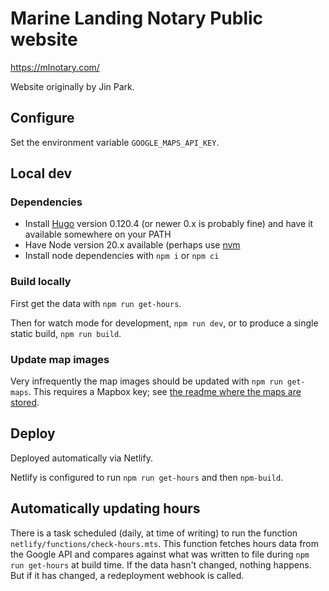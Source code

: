 Marine Landing Notary Public website
====================================

https://mlnotary.com/

Website originally by Jin Park.

Configure
---------

Set the environment variable `GOOGLE_MAPS_API_KEY`.

Local dev
---------

### Dependencies

- Install [Hugo](https://gohugo.io/) version 0.120.4 (or newer 0.x is probably fine)
  and have it available somewhere on your PATH
- Have Node version 20.x available (perhaps use [nvm](https://github.com/nvm-sh/nvm)
- Install node dependencies with `npm i` or `npm ci`

### Build locally

First get the data with `npm run get-hours`.

Then for watch mode for development, `npm run dev`, or to produce a
single static build, `npm run build`.

### Update map images

Very infrequently the map images should be updated with `npm run get-maps`.
This requires a Mapbox key; see [the readme where the maps are stored](/assets/images/map).

Deploy
------

Deployed automatically via Netlify.

Netlify is configured to run `npm run get-hours` and then `npm-build`.

Automatically updating hours
----------------------------

There is a task scheduled (daily, at time of writing) to run the
function `netlify/functions/check-hours.mts`.
This function fetches hours data from the Google API and compares
against what was written to file during `npm run get-hours` at build
time.
If the data hasn't changed, nothing happens.
But if it has changed, a redeployment webhook is called.
